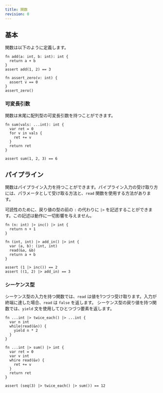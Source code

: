 ```yaml
---
title: 関数
revision: 0
---
```


## 基本

関数は以下のように定義します。

```
fn add(a: int, b: int): int {
  return a + b
}
assert add(1, 2) == 3

fn assert_zero(v: int) {
  assert v == 0
}
assert_zero()
```

### 可変長引数

関数は末尾に配列型の可変長引数を持つことができます。

```
fn sum(vals: ...int): int {
  var ret = 0
  for v in vals {
    ret += v
  }
  return ret
}

assert sum(1, 2, 3) == 6
```

## パイプライン

関数はパイプライン入力を持つことができます。パイプライン入力の受け取り方には、パラメータとして受け取る方法と、`read` 関数を使用する方法があります。

可読性のために、戻り値の型の前の `:` の代わりに `|>` を記述することができます。この記述は動作に一切影響を与えません。

```
fn (n: int) |> inc() |> int {
  return n + 1
}

fn (int, int) |> add_in() |> int {
  var (a, b): (int, int)
  read(&a, &b)
  return a + b
}

assert (1 |> inc()) == 2
assert ((1, 2) |> add_in) == 3
```

### シーケンス型

シーケンス型の入力を持つ関数では、`read` は値を1つづつ受け取ります。入力が終端に達した場合、`read` は `false` を返します。
シーケンス型の戻り値を持つ関数では、`yield` 文を使用してひとつづつ要素を返します。

```
fn ...int |> twice_each() |> ...int {
  var n int
  while(read(&n)) {
    yield n * 2
  }
}

fn ...int |> sum() |> int {
  var ret = 0
  var v int
  whire read(&v) {
    ret += v
  }
  return ret
}

assert (seq(3) |> twice_each() |> sum()) == 12
```
